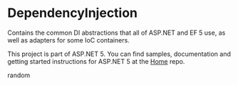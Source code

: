 DependencyInjection
===================

Contains the common DI abstractions that all of ASP.NET and EF 5 use, as well as adapters for some IoC containers.

This project is part of ASP.NET 5. You can find samples, documentation and getting started instructions for ASP.NET 5 at the [Home](https://github.com/aspnet/home) repo.


random  

